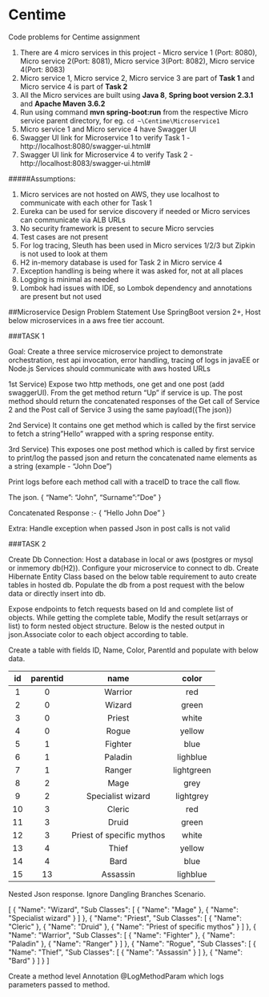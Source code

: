 # Centime
Code problems for Centime assignment

1. There are 4 micro services in this project - Micro service 1 (Port: 8080), Micro service 2(Port: 8081), Micro service 3(Port: 8082), Micro service 4(Port: 8083)
2. Micro service 1, Micro service 2, Micro service 3 are part of **Task 1** and Micro service 4 is part of **Task 2**
3. All the Micro services are built using **Java 8**, **Spring boot version 2.3.1** and **Apache Maven 3.6.2** 
4. Run using command **mvn spring-boot:run** from the respective Micro service parent directory, for eg. `cd ~\Centime\Microservice1`
5. Micro service 1 and Micro service 4 have Swagger UI
6. Swagger UI link for Microservice 1 to verify Task 1 - http://localhost:8080/swagger-ui.html#
7. Swagger UI link for Microservice 4 to verify Task 2 - http://localhost:8083/swagger-ui.html#

#####Assumptions:
1. Micro services are not hosted on AWS, they use localhost to communicate with each other for Task 1
2. Eureka can be used for service discovery if needed or Micro services can communicate via ALB URLs
3. No security framework is present to secure Micro servcies
4. Test cases are not present
5. For log tracing, Sleuth has been used in Micro services 1/2/3 but Zipkin is not used to look at them
6. H2 in-memory database is used for Task 2 in Micro service 4
7. Exception handling is being where it was asked for, not at all places
8. Logging is minimal as needed
9. Lombok had issues with IDE, so Lombok dependency and annotations are present but not used

##Microservice Design Problem Statement 
Use SpringBoot version 2+, Host below microservices in a aws free tier account.

###TASK 1  

Goal: Create a three service microservice project to demonstrate orchestration, rest api invocation, error handling, tracing of logs in javaEE or Node.js Services should communicate with aws hosted URLs


1st Service) Expose two http methods, one get and one post (add swaggerUI).
From the get method return “Up” if service is up. The post method should return the concatenated responses of the Get call of Service 2 and the Post call of Service 3 using the same payload({The json})

2nd Service) It contains one get method which is called by the first service to fetch a string”Hello” wrapped with a spring response entity.

3rd Service) This exposes one post method which is called by first service to print/log the passed json and return the concatenated name elements as a string (example - “John Doe”) 

Print logs before each method call with a traceID to trace the call flow. 

The json.
{
“Name”: “John”,
“Surname”:”Doe”
} 

Concatenated Response :-
{
“Hello John Doe”
}

Extra: Handle exception when passed Json in post calls is not valid

###TASK 2

Create 
Db Connection: 
Host a database in local or aws (postgres or mysql or inmemory db(H2)).
Configure your microservice to connect to db.
Create Hibernate Entity Class  based on the below table requirement to auto create tables in hosted db.
Populate the db from a post request with the below data or directly insert into db.

Expose endpoints to fetch requests based on Id and complete list of objects.
While getting the complete table, Modify the result set(arrays or list) to form nested object structure.
Below is the nested output in json.Associate color to each object according to table.

Create a table with fields ID, Name, Color, ParentId and populate with below data.

| id | parentid | name    					| color      |
|:--:|:--------:|:-------------------------:|:----------:|
| 1  | 0 		| Warrior 					| red        |
| 2  | 0 		| Wizard 					| green      |
| 3  | 0 		| Priest 					| white      |
| 4  | 0 		| Rogue 					| yellow     |
| 5  | 1 		| Fighter 					| blue       |
| 6  | 1 		| Paladin 					| lighblue   |
| 7  | 1 		| Ranger 					| lightgreen |
| 8  | 2 		| Mage 						| grey       |
| 9  | 2 		| Specialist wizard 		| lightgrey  |
| 10 | 3 		| Cleric 					| red        |
| 11 | 3 		| Druid 					| green      |
| 12 | 3 		| Priest of specific mythos | white      |
| 13 | 4 		| Thief 					| yellow     |
| 14 | 4 		| Bard 						| blue       |
| 15 | 13 		| Assassin 					| lighblue   |


Nested Json response. Ignore Dangling Branches Scenario.

[
  {
    "Name": "Wizard",
    "Sub Classes": [
      {
        "Name": "Mage"
      },
      {
        "Name": "Specialist wizard"
      }
    ]
  },
  {
    "Name": "Priest",
    "Sub Classes": [
      {
        "Name": "Cleric"
      },
      {
        "Name": "Druid"
      },
      {
        "Name": "Priest of specific mythos"
      }
    ]
  },
  {
    "Name": "Warrior",
    "Sub Classes": [
      {
        "Name": "Fighter"
      },
      {
        "Name": "Paladin"
      },
      {
        "Name": "Ranger"
      }
    ]
  },
  {
    "Name": "Rogue",
    "Sub Classes": [
      {
        "Name": "Thief",
        "Sub Classes": [
          {
            "Name": "Assassin"
          }
        ]
      },
      {
        "Name": "Bard"
      }
    ]
  }
]

    
Create a method level Annotation @LogMethodParam which logs parameters passed to method.

